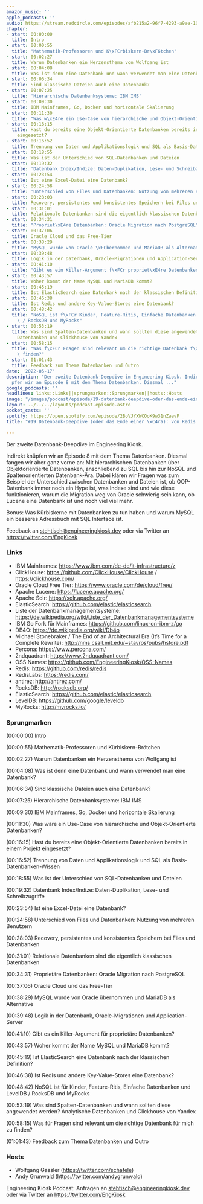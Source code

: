 ```yaml
---
amazon_music: ''
apple_podcasts: ''
audio: https://stream.redcircle.com/episodes/afb215a2-96f7-4293-a9ae-10bebd6c483a/stream.mp3
chapter:
- start: 00:00:00
  title: Intro
- start: 00:00:55
  title: "Mathematik-Professoren und K\xFCrbiskern-Br\xF6tchen"
- start: 00:02:27
  title: Warum Datenbanken ein Herzensthema von Wolfgang ist
- start: 00:04:08
  title: Was ist denn eine Datenbank und wann verwendet man eine Datenbank?
- start: 00:06:34
  title: Sind klassische Dateien auch eine Datenbank?
- start: 00:07:25
  title: 'Hierarchische Datenbanksysteme: IBM IMS'
- start: 00:09:30
  title: IBM Mainframes, Go, Docker und horizontale Skalierung
- start: 00:11:30
  title: "Was w\xE4re ein Use-Case von hierarchische und Objekt-Orientierte Datenbanken?"
- start: 00:16:15
  title: Hast du bereits eine Objekt-Orientierte Datenbanken bereits in einem Projekt
    eingesetzt?
- start: 00:16:52
  title: Trennung von Daten und Applikationslogik und SQL als Basis-Datenbanken-Wissen
- start: 00:18:55
  title: Was ist der Unterschied von SQL-Datenbanken und Dateien
- start: 00:19:32
  title: 'Datenbank Index/Indize: Daten-Duplikation, Lese- und Schreibzugriffe'
- start: 00:23:54
  title: Ist eine Excel-Datei eine Datenbank?
- start: 00:24:58
  title: 'Unterschied von Files und Datenbanken: Nutzung von mehreren Benutzern'
- start: 00:28:03
  title: Recovery, persistentes und konsistentes Speichern bei Files und Datenbanken
- start: 00:31:01
  title: Relationale Datenbanken sind die eigentlich klassischen Datenbanken
- start: 00:34:31
  title: "Propriet\xE4re Datenbanken: Oracle Migration nach PostgreSQL"
- start: 00:37:06
  title: Oracle Cloud und das Free-Tier
- start: 00:38:29
  title: "MySQL wurde von Oracle \xFCbernommen und MariaDB als Alternative"
- start: 00:39:48
  title: Logik in der Datenbank, Oracle-Migrationen und Application-Server
- start: 00:41:10
  title: "Gibt es ein Killer-Argument f\xFCr propriet\xE4re Datenbanken?"
- start: 00:43:57
  title: Woher kommt der Name MySQL und MariaDB kommt?
- start: 00:45:19
  title: Ist ElasticSearch eine Datenbank nach der klassischen Definition?
- start: 00:46:38
  title: Ist Redis und andere Key-Value-Stores eine Datenbank?
- start: 00:48:42
  title: "NoSQL ist f\xFCr Kinder, Feature-Ritis, Einfache Datenbanken und LevelDB\
    \ / RocksDB und MyRocks"
- start: 00:53:19
  title: Was sind Spalten-Datenbanken und wann sollten diese angewendet werden? Analytische
    Datenbanken und Clickhouse von Yandex
- start: 00:58:15
  title: "Was f\xFCr Fragen sind relevant um die richtige Datenbank f\xFCr mich zu\
    \ finden?"
- start: 01:01:43
  title: Feedback zum Thema Datenbanken und Outro
date: '2022-05-17'
description: "Der zweite Datenbank-Deepdive im Engineering Kiosk. Indirekt kn\xFC\
  pfen wir an Episode 8 mit dem Thema Datenbanken. Diesmal ..."
google_podcasts: ''
headlines: links::Links||sprungmarken::Sprungmarken||hosts::Hosts
image: "/images/podcast/episode/19-datenbank-deepdive-oder-das-ende-einer-\xE4ra-von-redis-bis-clickhouse.jpg"
layout: ../../../layouts/podcast-episode.astro
pocket_casts: ''
spotify: https://open.spotify.com/episode/2BoVJYXWCOoK9w31nZaevF
title: "#19 Datenbank-Deepdive (oder das Ende einer \xC4ra): von Redis bis ClickHouse"

---
```


<p class="mb-6 text-base md:text-lg text-coolGray-500">Der zweite Datenbank-Deepdive im Engineering Kiosk.</p><p class="mb-6 text-base md:text-lg text-coolGray-500">Indirekt knüpfen wir an Episode 8 mit dem Thema Datenbanken. Diesmal fangen wir aber ganz vorne an: Mit hierarchischen Datenbanken über Objektorientierte Datenbanken, anschließend zu SQL bis hin zur NoSQL und Spaltenorientierten Datenbank-Ära. Dabei klären wir Fragen was zum Beispiel der Unterschied zwischen Datenbanken und Dateien ist, ob OOP-Datenbank immer noch ein Hype ist, was Indexe sind und wie diese funktionieren, warum die Migration weg von Oracle schwierig sein kann, ob Lucene eine Datenbank ist und noch viel viel mehr.</p><p class="mb-6 text-base md:text-lg text-coolGray-500">Bonus: Was Kürbiskerne mit Datenbanken zu tun haben und warum MySQL ein besseres Adressbuch mit SQL Interface ist.</p><p class="mb-6 text-base md:text-lg text-coolGray-500">Feedback an </span><a class="underline hover:no-underline" style="text-decoration-line: underline;"href="mailto:stehtisch@engineeringkiosk.dev" rel="nofollow">stehtisch@engineeringkiosk.dev</a><span> oder via Twitter an </span><a class="underline hover:no-underline" style="text-decoration-line: underline;"href="https://twitter.com/EngKiosk" rel="nofollow">https://twitter.com/EngKiosk</a></p><h3 class="mb-4 text-2xl md:text-3xl font-semibold text-coolGray-800" id=links>Links</h3><ul class="list-disc px-5 mb-6 md:px-5 text-base md:text-lg text-coolGray-500" style="list-style-type: disc;"><li class="mb-3">IBM Mainframes: </span><a class="underline hover:no-underline" style="text-decoration-line: underline;"href="https://www.ibm.com/de-de/it-infrastructure/z" rel="nofollow">https://www.ibm.com/de-de/it-infrastructure/z</a></li><li class="mb-3">ClickHouse: </span><a class="underline hover:no-underline" style="text-decoration-line: underline;"href="https://github.com/ClickHouse/ClickHouse" rel="nofollow">https://github.com/ClickHouse/ClickHouse</a><span> / </span><a class="underline hover:no-underline" style="text-decoration-line: underline;"href="https://clickhouse.com/" rel="nofollow">https://clickhouse.com/</a></li><li class="mb-3">Oracle Cloud Free Tier: </span><a class="underline hover:no-underline" style="text-decoration-line: underline;"href="https://www.oracle.com/de/cloud/free/" rel="nofollow">https://www.oracle.com/de/cloud/free/</a></li><li class="mb-3">Apache Lucene: </span><a class="underline hover:no-underline" style="text-decoration-line: underline;"href="https://lucene.apache.org/" rel="nofollow">https://lucene.apache.org/</a></li><li class="mb-3">Apache Solr: </span><a class="underline hover:no-underline" style="text-decoration-line: underline;"href="https://solr.apache.org/" rel="nofollow">https://solr.apache.org/</a></li><li class="mb-3">ElasticSearch: </span><a class="underline hover:no-underline" style="text-decoration-line: underline;"href="https://github.com/elastic/elasticsearch" rel="nofollow">https://github.com/elastic/elasticsearch</a></li><li class="mb-3">Liste der Datenbankmanagementsysteme: </span><a class="underline hover:no-underline" style="text-decoration-line: underline;"href="https://de.wikipedia.org/wiki/Liste_der_Datenbankmanagementsysteme" rel="nofollow">https://de.wikipedia.org/wiki/Liste_der_Datenbankmanagementsysteme</a></li><li class="mb-3">IBM Go Fork für Mainframes: </span><a class="underline hover:no-underline" style="text-decoration-line: underline;"href="https://github.com/linux-on-ibm-z/go" rel="nofollow">https://github.com/linux-on-ibm-z/go</a></li><li class="mb-3">DB4O: </span><a class="underline hover:no-underline" style="text-decoration-line: underline;"href="https://de.wikipedia.org/wiki/Db4o" rel="nofollow">https://de.wikipedia.org/wiki/Db4o</a></li><li class="mb-3">Michael Stonebraker / The End of an Architectural Era (It’s Time for a Complete Rewrite): </span><a class="underline hover:no-underline" style="text-decoration-line: underline;"href="http://nms.csail.mit.edu/~stavros/pubs/hstore.pdf" rel="nofollow">http://nms.csail.mit.edu/~stavros/pubs/hstore.pdf</a></li><li class="mb-3">Percona: </span><a class="underline hover:no-underline" style="text-decoration-line: underline;"href="https://www.percona.com/" rel="nofollow">https://www.percona.com/</a></li><li class="mb-3">2ndquadrant: </span><a class="underline hover:no-underline" style="text-decoration-line: underline;"href="https://www.2ndquadrant.com/" rel="nofollow">https://www.2ndquadrant.com/</a></li><li class="mb-3">OSS Names: </span><a class="underline hover:no-underline" style="text-decoration-line: underline;"href="https://github.com/EngineeringKiosk/OSS-Names" rel="nofollow">https://github.com/EngineeringKiosk/OSS-Names</a></li><li class="mb-3">Redis: </span><a class="underline hover:no-underline" style="text-decoration-line: underline;"href="https://github.com/redis/redis" rel="nofollow">https://github.com/redis/redis</a></li><li class="mb-3">RedisLabs: </span><a class="underline hover:no-underline" style="text-decoration-line: underline;"href="https://redis.com/" rel="nofollow">https://redis.com/</a></li><li class="mb-3">antirez: </span><a class="underline hover:no-underline" style="text-decoration-line: underline;"href="http://antirez.com/" rel="nofollow">http://antirez.com/</a></li><li class="mb-3">RocksDB: </span><a class="underline hover:no-underline" style="text-decoration-line: underline;"href="http://rocksdb.org/" rel="nofollow">http://rocksdb.org/</a></li><li class="mb-3">ElasticSearch: </span><a class="underline hover:no-underline" style="text-decoration-line: underline;"href="https://github.com/elastic/elasticsearch" rel="nofollow">https://github.com/elastic/elasticsearch</a></li><li class="mb-3">LevelDB: </span><a class="underline hover:no-underline" style="text-decoration-line: underline;"href="https://github.com/google/leveldb" rel="nofollow">https://github.com/google/leveldb</a></li><li class="mb-3">MyRocks: </span><a class="underline hover:no-underline" style="text-decoration-line: underline;"href="http://myrocks.io/" rel="nofollow">http://myrocks.io/</a></li></ul><h3 class="mb-4 text-2xl md:text-3xl font-semibold text-coolGray-800" id=sprungmarken>Sprungmarken</h3><p class="mb-6 text-base md:text-lg text-coolGray-500">(00:00:00) Intro</p><p class="mb-6 text-base md:text-lg text-coolGray-500">(00:00:55) Mathematik-Professoren und Kürbiskern-Brötchen</p><p class="mb-6 text-base md:text-lg text-coolGray-500">(00:02:27) Warum Datenbanken ein Herzensthema von Wolfgang ist</p><p class="mb-6 text-base md:text-lg text-coolGray-500">(00:04:08) Was ist denn eine Datenbank und wann verwendet man eine Datenbank?</p><p class="mb-6 text-base md:text-lg text-coolGray-500">(00:06:34) Sind klassische Dateien auch eine Datenbank?</p><p class="mb-6 text-base md:text-lg text-coolGray-500">(00:07:25) Hierarchische Datenbanksysteme: IBM IMS</p><p class="mb-6 text-base md:text-lg text-coolGray-500">(00:09:30) IBM Mainframes, Go, Docker und horizontale Skalierung</p><p class="mb-6 text-base md:text-lg text-coolGray-500">(00:11:30) Was wäre ein Use-Case von hierarchische und Objekt-Orientierte Datenbanken?</p><p class="mb-6 text-base md:text-lg text-coolGray-500">(00:16:15) Hast du bereits eine Objekt-Orientierte Datenbanken bereits in einem Projekt eingesetzt?</p><p class="mb-6 text-base md:text-lg text-coolGray-500">(00:16:52) Trennung von Daten und Applikationslogik und SQL als Basis-Datenbanken-Wissen</p><p class="mb-6 text-base md:text-lg text-coolGray-500">(00:18:55) Was ist der Unterschied von SQL-Datenbanken und Dateien</p><p class="mb-6 text-base md:text-lg text-coolGray-500">(00:19:32) Datenbank Index/Indize: Daten-Duplikation, Lese- und Schreibzugriffe</p><p class="mb-6 text-base md:text-lg text-coolGray-500">(00:23:54) Ist eine Excel-Datei eine Datenbank?</p><p class="mb-6 text-base md:text-lg text-coolGray-500">(00:24:58) Unterschied von Files und Datenbanken: Nutzung von mehreren Benutzern</p><p class="mb-6 text-base md:text-lg text-coolGray-500">(00:28:03) Recovery, persistentes und konsistentes Speichern bei Files und Datenbanken</p><p class="mb-6 text-base md:text-lg text-coolGray-500">(00:31:01) Relationale Datenbanken sind die eigentlich klassischen Datenbanken</p><p class="mb-6 text-base md:text-lg text-coolGray-500">(00:34:31) Proprietäre Datenbanken: Oracle Migration nach PostgreSQL</p><p class="mb-6 text-base md:text-lg text-coolGray-500">(00:37:06) Oracle Cloud und das Free-Tier</p><p class="mb-6 text-base md:text-lg text-coolGray-500">(00:38:29) MySQL wurde von Oracle übernommen und MariaDB als Alternative</p><p class="mb-6 text-base md:text-lg text-coolGray-500">(00:39:48) Logik in der Datenbank, Oracle-Migrationen und Application-Server</p><p class="mb-6 text-base md:text-lg text-coolGray-500">(00:41:10) Gibt es ein Killer-Argument für proprietäre Datenbanken?</p><p class="mb-6 text-base md:text-lg text-coolGray-500">(00:43:57) Woher kommt der Name MySQL und MariaDB kommt?</p><p class="mb-6 text-base md:text-lg text-coolGray-500">(00:45:19) Ist ElasticSearch eine Datenbank nach der klassischen Definition?</p><p class="mb-6 text-base md:text-lg text-coolGray-500">(00:46:38) Ist Redis und andere Key-Value-Stores eine Datenbank?</p><p class="mb-6 text-base md:text-lg text-coolGray-500">(00:48:42) NoSQL ist für Kinder, Feature-Ritis, Einfache Datenbanken und LevelDB / RocksDB und MyRocks</p><p class="mb-6 text-base md:text-lg text-coolGray-500">(00:53:19) Was sind Spalten-Datenbanken und wann sollten diese angewendet werden? Analytische Datenbanken und Clickhouse von Yandex</p><p class="mb-6 text-base md:text-lg text-coolGray-500">(00:58:15) Was für Fragen sind relevant um die richtige Datenbank für mich zu finden?</p><p class="mb-6 text-base md:text-lg text-coolGray-500">(01:01:43) Feedback zum Thema Datenbanken und Outro</p><h3 class="mb-4 text-2xl md:text-3xl font-semibold text-coolGray-800" id=hosts>Hosts</h3><ul class="list-disc px-5 mb-6 md:px-5 text-base md:text-lg text-coolGray-500" style="list-style-type: disc;"><li class="mb-3">Wolfgang Gassler (</span><a class="underline hover:no-underline" style="text-decoration-line: underline;"href="https://twitter.com/schafele" rel="nofollow">https://twitter.com/schafele</a><span>)</li><li class="mb-3">Andy Grunwald (</span><a class="underline hover:no-underline" style="text-decoration-line: underline;"href="https://twitter.com/andygrunwald" rel="nofollow">https://twitter.com/andygrunwald</a><span>)</li></ul><p class="mb-6 text-base md:text-lg text-coolGray-500">Engineering Kiosk Podcast: Anfragen an </span><a class="underline hover:no-underline" style="text-decoration-line: underline;"href="http://stehtisch@engineeringkiosk.dev" rel="nofollow">stehtisch@engineeringkiosk.dev</a><span> oder via Twitter an </span><a class="underline hover:no-underline" style="text-decoration-line: underline;"href="https://twitter.com/EngKiosk" rel="nofollow">https://twitter.com/EngKiosk</a></p>